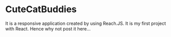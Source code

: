 # CuteCatBuddies
It is a responsive application created by using Reach.JS. It is my first project with React. Hence why not post it here...
